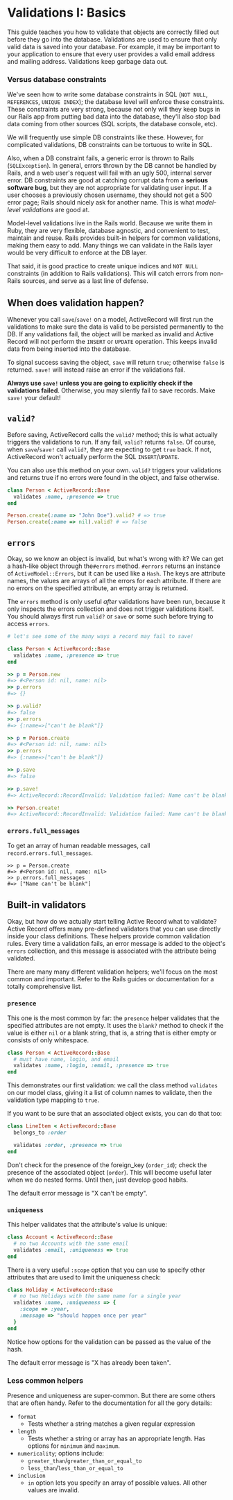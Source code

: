 # Validations I: Basics

This guide teaches you how to validate that objects are correctly
filled out before they go into the database. Validations are used to
ensure that only valid data is saved into your database. For example,
it may be important to your application to ensure that every user
provides a valid email address and mailing address. Validations keep
garbage data out.

### Versus database constraints

We've seen how to write some database constraints in SQL (`NOT NULL`,
`REFERENCES`, `UNIQUE INDEX`); the database level will enforce these
constraints. These constraints are very strong, because not only will
they keep bugs in our Rails app from putting bad data into the
database, they'll also stop bad data coming from other sources (SQL
scripts, the database console, etc).

We will frequently use simple DB constraints like these. However, for
complicated validations, DB constraints can be tortuous to write in
SQL.

Also, when a DB constraint fails, a generic error is thrown to Rails
(`SQLException`). In general, errors thrown by the DB cannot be
handled by Rails, and a web user's request will fail with an ugly 500,
internal server error. DB constraints are good at catching corrupt
data from a **serious software bug**, but they are not appropriate for
validating user input. If a user chooses a previously chosen username,
they should not get a 500 error page; Rails should nicely ask for
another name. This is what *model-level validations* are good at.

Model-level validations live in the Rails world. Because we write them
in Ruby, they are very flexible, database agnostic, and convenient to
test, maintain and reuse. Rails provides built-in helpers for common
validations, making them easy to add. Many things we can validate in
the Rails layer would be very difficult to enforce at the DB layer.

That said, it is good practice to create unique indices and `NOT NULL`
constraints (in addition to Rails validations). This will catch errors
from non-Rails sources, and serve as a last line of defense.

## When does validation happen?

Whenever you call `save`/`save!` on a model, ActiveRecord will first
run the validations to make sure the data is valid to be persisted
permanently to the DB. If any validations fail, the object will be
marked as invalid and Active Record will not perform the `INSERT` or
`UPDATE` operation. This keeps invalid data from being inserted into
the database.

To signal success saving the object, `save` will return `true`;
otherwise `false` is returned. `save!` will instead raise an error if
the validations fail.

**Always use `save!` unless you are going to explicitly check if the
validations failed**. Otherwise, you may silently fail to save
records. Make `save!` your default!

## `valid?`

Before saving, ActiveRecord calls the `valid?` method; this is what
actually triggers the validations to run. If any fail, `valid?`
returns `false`. Of course, when `save`/`save!` call `valid?`, they
are expecting to get `true` back. If not, ActiveRecord won't actually
perform the SQL `INSERT`/`UPDATE`.

You can also use this method on your own. `valid?` triggers your
validations and returns true if no errors were found in the object,
and false otherwise.

```ruby
class Person < ActiveRecord::Base
  validates :name, :presence => true
end

Person.create(:name => "John Doe").valid? # => true
Person.create(:name => nil).valid? # => false
```

## `errors`

Okay, so we know an object is invalid, but what's wrong with it? We
can get a hash-like object through the`#errors` method. `#errors`
returns an instance of `ActiveModel::Errors`, but it can be used like
a `Hash`. The keys are attribute names, the values are arrays of all
the errors for each attribute. If there are no errors on the specified
attribute, an empty array is returned.

The `errors` method is only useful *after* validations have been run,
because it only inspects the errors collection and does not trigger
validations itself. You should always first run `valid?` or `save` or
some such before trying to access `errors`.

```ruby
# let's see some of the many ways a record may fail to save!

class Person < ActiveRecord::Base
  validates :name, :presence => true
end

>> p = Person.new
#=> #<Person id: nil, name: nil>
>> p.errors
#=> {}

>> p.valid?
#=> false
>> p.errors
#=> {:name=>["can't be blank"]}

>> p = Person.create
#=> #<Person id: nil, name: nil>
>> p.errors
#=> {:name=>["can't be blank"]}

>> p.save
#=> false

>> p.save!
#=> ActiveRecord::RecordInvalid: Validation failed: Name can't be blank

>> Person.create!
#=> ActiveRecord::RecordInvalid: Validation failed: Name can't be blank
```

### `errors.full_messages`

To get an array of human readable messages, call
`record.errors.full_messages`.

```
>> p = Person.create
#=> #<Person id: nil, name: nil>
>> p.errors.full_messages
#=> ["Name can't be blank"]
```

## Built-in validators

Okay, but how do we actually start telling Active Record what to
validate? Active Record offers many pre-defined validators that you
can use directly inside your class definitions. These helpers provide
common validation rules. Every time a validation fails, an error
message is added to the object's `errors` collection, and this message
is associated with the attribute being validated.

There are many many different validation helpers; we'll focus on the
most common and important. Refer to the Rails guides or documentation
for a totally comprehensive list.

### `presence`

This one is the most common by far: the `presence` helper validates
that the specified attributes are not empty. It uses the `blank?`
method to check if the value is either `nil` or a blank string, that
is, a string that is either empty or consists of only whitespace.

```ruby
class Person < ActiveRecord::Base
  # must have name, login, and email
  validates :name, :login, :email, :presence => true
end
```

This demonstrates our first validation: we call the class method
`validates` on our model class, giving it a list of column names to
validate, then the validation type mapping to `true`.

If you want to be sure that an associated object exists, you can do
that too:

```ruby
class LineItem < ActiveRecord::Base
  belongs_to :order

  validates :order, :presence => true
end
```

Don't check for the presence of the foreign_key (`order_id`); check
the presence of the associated object (`order`). This will become
useful later when we do nested forms. Until then, just develop good
habits.

The default error message is "X can't be empty".

### `uniqueness`

This helper validates that the attribute's value is unique:

```ruby
class Account < ActiveRecord::Base
  # no two Accounts with the same email
  validates :email, :uniqueness => true
end
```

There is a very useful `:scope` option that you can use to specify
other attributes that are used to limit the uniqueness check:

```ruby
class Holiday < ActiveRecord::Base
  # no two Holidays with the same name for a single year
  validates :name, :uniqueness => {
    :scope => :year,
    :message => "should happen once per year"
  }
end
```

Notice how options for the validation can be passed as the value of
the hash.

The default error message is "X has already been taken".

### Less common helpers

Presence and uniqueness are super-common. But there are some others
that are often handy. Refer to the documentation for all the gory
details:

* `format`
    * Tests whether a string matches a given regular expression
* `length`
    * Tests whether a string or array has an appropriate length. Has
      options for `minimum` and `maximum`.
* `numericality`; options include:
    * `greater_than`/`greater_than_or_equal_to`
    * `less_than`/`less_than_or_equal_to`
* `inclusion`
    * `in` option lets you specify an array of possible values. All
      other values are invalid.
